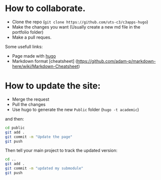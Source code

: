 # How to collaborate.

- Clone the repo (`git clone https://github.com/uts-c3/c3apps-hugo`)
- Make the changes you want (Usually create a new md file in the portfolio folder)
- Make a pull reques.

Some usefull links:

- Page made with [hugo](https://gohugo.io/)
- Markdown format [cheatsheet] (https://github.com/adam-p/markdown-here/wiki/Markdown-Cheatsheet)


# How to update the site:

- Merge the request
- Pull the changes
- Use hugo to generate the new `Public` folder (`hugo -t academic`)

and then:

```bash
cd public
git add .
git commit -m "Update the page"
git push
```

Then tell your main project to track the updated version:

```bash
cd ..
git add .
git commit -m "updated my submodule"
git push
```
